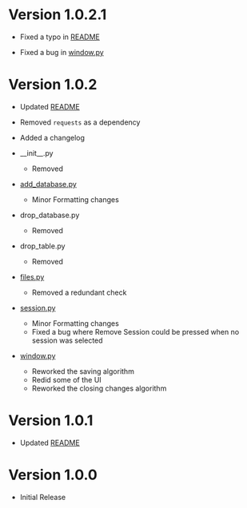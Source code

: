 # Version 1.0.2.1

+ Fixed a typo in [README](README.md)


+ Fixed a bug in [window.py](src/mysql_editor/window.py)

# Version 1.0.2

+ Updated [README](README.md)


+ Removed `requests` as a dependency


+ Added a changelog


+ \_\_init\_\_.py
    + Removed


+ [add_database.py](src/mysql_editor/add_database.py)
    + Minor Formatting changes


+ drop_database.py
    + Removed


+ drop_table.py
    + Removed


+ [files.py](src/mysql_editor/files.py)
    + Removed a redundant check


+ [session.py](src/mysql_editor/session.py)
    + Minor Formatting changes
    + Fixed a bug where Remove Session could be pressed when no session was selected


+ [window.py](src/mysql_editor/window.py)
    + Reworked the saving algorithm
    + Redid some of the UI
    + Reworked the closing changes algorithm

# Version 1.0.1

+ Updated [README](README.md)

# Version 1.0.0

+ Initial Release